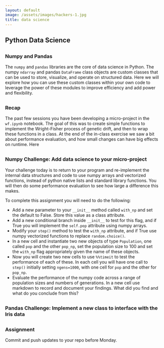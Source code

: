 ```yaml
---
layout: default
image: /assets/images/hackers-1.jpg
title: data science
---
```



<style>
h2 {
    margin-top: 30px;
}
h3 {
    margin-top: 30px;
}
pre {
    line-height: 1.25em;
}
pre code {
    font-size: 0.9em;
}
</style>


## Python Data Science

### Numpy and Pandas
The `numpy` and `pandas` libraries are the core of data science in Python.
The numpy `ndarray` and pandas `DataFrame` class objects are custom classes
that can be used to store, visualize, and operate on structured data. 
Here we will explore how you can use these custom classes within your own
code to leverage the power of these modules to improve efficiency and add
power and flexibility.


### Recap
The past few sessions you have been developing a micro-project in the `wf.ipynb`
notebook. The goal of this was to create simple functions to implement
the Wright-Fisher process of genetic drift, and then to wrap these functions
in a class. At the end of the in-class exercise we saw a bit about performance
evaluation, and how small changes can have big effects on runtime. Here


### Numpy Challenge: Add data science to your micro-project
Your challenge today is to return to your program and re-implement the 
internal data structures and code to use numpy arrays and vectorized
functions, instead of python native lists and standard library functions.
You will then do some performance evaluation to see how large a difference
this makes.

To complete this assignment you will need to do the following:

- Add a new parameter to your `__init__` method called `with_np` and
set the default to False. Store this value as a class attribute.
- Add a new conditional branch inside `__init__` to test for this
flag, and if True you will implement the `self.pop` attribute
using numpy arrays.
- Modify your `step()` method to test the `with_np` attribute, and
if True use numpy vectorized functions to replace `random.choice()`.
- In a new cell and instantiate two new objects of type `Population`,
one called `pop` and the other `pop_np`, set the population size to
100 and set the `with_np` flag appropriately given the name of these
objects.
- Now you will create two new cells to use `%%timeit` to test the
performance of each of these. In each cell you will have one call
to `step()` initially setting `ngens=1000`, with one cell for `pop`
and the other for `pop_np`.
- Evaluate the performance of the numpy code across a range of
population sizes and numbers of generations. In a new cell use markdown
to record and document your findings. What did you find and what do
you conclude from this?

### Pandas Challenge: Implement a new class to interface with the Iris data


### Assignment
<div class="alert alert-success">
    Commit and push updates to your repo before Monday.
</div>
